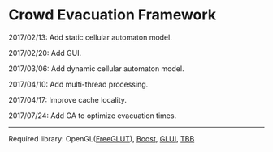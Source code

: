 # Crowd Evacuation Framework

2017/02/13: Add static cellular automaton model.

2017/02/20: Add GUI.

2017/03/06: Add dynamic cellular automaton model.

2017/04/10: Add multi-thread processing.

2017/04/17: Improve cache locality.

2017/07/24: Add GA to optimize evacuation times.

***

Required library: OpenGL([FreeGLUT](http://freeglut.sourceforge.net/)), [Boost](http://www.boost.org/), [GLUI](http://glui.sourceforge.net/), [TBB](https://software.intel.com/en-us/intel-tbb)